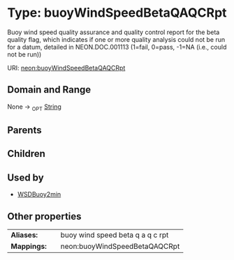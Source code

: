 
# Type: buoyWindSpeedBetaQAQCRpt


Buoy wind speed quality assurance and quality control report for the beta quality flag, which indicates if one or more quality analysis could not be run for a datum, detailed in NEON.DOC.001113 (1=fail, 0=pass, -1=NA (i.e., could not be run))

URI: [neon:buoyWindSpeedBetaQAQCRpt](https://data.neonscience.org/buoyWindSpeedBetaQAQCRpt)


## Domain and Range

None ->  <sub>OPT</sub> [String](types/String.md)

## Parents


## Children


## Used by

 * [WSDBuoy2min](WSDBuoy2min.md)

## Other properties

|  |  |  |
| --- | --- | --- |
| **Aliases:** | | buoy wind speed beta q a q c rpt |
| **Mappings:** | | neon:buoyWindSpeedBetaQAQCRpt |

